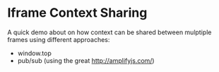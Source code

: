 Iframe Context Sharing
=

A quick demo about on how context can be shared between mulptiple frames using different approaches:
* window.top
* pub/sub (using the great http://amplifyjs.com/)
